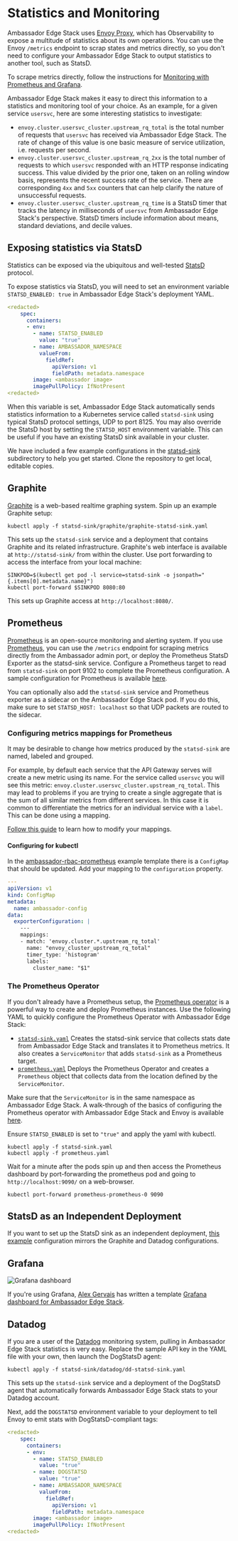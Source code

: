 # Statistics and Monitoring

Ambassador Edge Stack uses [Envoy Proxy](https://www.envoyproxy.io), which has Observability to expose a multitude of statistics about its own operations. You can use the Envoy `/metrics` endpoint to scrap states and metrics directly, so you don't need to configure your Ambassador Edge Stack to output statistics to another tool, such as StatsD.

To scrape metrics directly, follow the instructions for [Monitoring with Prometheus and Grafana](/user-guide/monitoring).

Ambassador Edge Stack makes it easy to direct this information to a statistics and monitoring tool of your choice. As an example, for a given service `usersvc`, here are some interesting statistics to investigate:

- `envoy.cluster.usersvc_cluster.upstream_rq_total` is the total number of requests that `usersvc` has received via Ambassador Edge Stack. The rate of change of this value is one basic measure of service utilization, i.e. requests per second.
- `envoy.cluster.usersvc_cluster.upstream_rq_2xx` is the total number of requests to which `usersvc` responded with an HTTP response indicating success. This value divided by the prior one, taken on an rolling window basis, represents the recent success rate of the service. There are corresponding `4xx` and `5xx` counters that can help clarify the nature of unsuccessful requests.
- `envoy.cluster.usersvc_cluster.upstream_rq_time` is a StatsD timer that tracks the latency in milliseconds of `usersvc` from Ambassador Edge Stack's perspective. StatsD timers include information about means, standard deviations, and decile values.

## Exposing statistics via StatsD

Statistics can be exposed via the ubiquitous and well-tested [StatsD](https://github.com/etsy/statsd) protocol.

To expose statistics via StatsD, you will need to set an environment variable `STATSD_ENABLED: true` in Ambassador Edge Stack's deployment YAML.

```yaml
<redacted>
    spec:
      containers:
      - env:
        - name: STATSD_ENABLED
          value: "true"
        - name: AMBASSADOR_NAMESPACE
          valueFrom:
            fieldRef:
              apiVersion: v1
              fieldPath: metadata.namespace
        image: <ambassador image>
        imagePullPolicy: IfNotPresent
<redacted>
```

When this variable is set, Ambassador Edge Stack automatically sends statistics information to a Kubernetes service called `statsd-sink` using typical StatsD protocol settings, UDP to port 8125. You may also override the StatsD host by setting the `STATSD_HOST` environment variable. This can be useful if you have an existing StatsD sink available in your cluster.

We have included a few example configurations in the [statsd-sink](https://github.com/datawire/ambassador/tree/master/deployments/statsd-sink) subdirectory to help you get started. Clone the repository to get local, editable copies.

## Graphite

[Graphite](http://graphite.readthedocs.org/) is a web-based realtime graphing system. Spin up an example Graphite setup:

    kubectl apply -f statsd-sink/graphite/graphite-statsd-sink.yaml

This sets up the `statsd-sink` service and a deployment that contains Graphite and its related infrastructure. Graphite's web interface is available at `http://statsd-sink/` from within the cluster. Use port forwarding to access the interface from your local machine:

    SINKPOD=$(kubectl get pod -l service=statsd-sink -o jsonpath="{.items[0].metadata.name}")
    kubectl port-forward $SINKPOD 8080:80

This sets up Graphite access at `http://localhost:8080/`.

## Prometheus

[Prometheus](https://prometheus.io/) is an open-source monitoring and alerting system. If you use [Prometheus](https://github.com/prometheus/statsd_exporter), you can use the `/metrics` endpoint for scraping metrics directly from the Ambassador admin port, or deploy the Prometheus StatsD Exporter as the statsd-sink service. Configure a Prometheus target to read from `statsd-sink` on port 9102 to complete the Prometheus configuration. A sample configuration for Prometheus is available [here](https://github.com/datawire/ambassador/blob/master/deployments/statsd-sink/prometheus/prom-statsd-sink.yaml).

You can optionally also add the `statsd-sink` service and Prometheus exporter as a sidecar on the Ambassador Edge Stack pod. If you do this, make sure to set `STATSD_HOST: localhost` so that UDP packets are routed to the sidecar.

### Configuring metrics mappings for Prometheus

It may be desirable to change how metrics produced by the `statsd-sink` are named, labeled and grouped.

For example, by default each service that the API Gateway serves will create a new metric using its name. For the service called `usersvc` you will see this metric: `envoy.cluster.usersvc_cluster.upstream_rq_total`. This may lead to problems if you are trying to create a single aggregate that is the sum of all similar metrics from different services. In this case it is common to differentiate the metrics for an individual service with a `label`. This can be done using a mapping.

[Follow this guide](https://github.com/prometheus/statsd_exporter/tree/v0.6.0#metric-mapping-and-configuration) to learn how to modify your mappings.

#### Configuring for kubectl

In the [ambassador-rbac-prometheus](https://github.com/datawire/ambassador/blob/master/docs/yaml/ambassador/ambassador-rbac-prometheus.yaml) example template there is a `ConfigMap` that should be updated. Add your mapping to the `configuration` property.

```yaml
---
apiVersion: v1
kind: ConfigMap
metadata:
  name: ambassador-config
data:
  exporterConfiguration: |
    ---
    mappings:
    - match: 'envoy.cluster.*.upstream_rq_total'
      name: "envoy_cluster_upstream_rq_total"
      timer_type: 'histogram'
      labels:
        cluster_name: "$1"
```

### The Prometheus Operator

If you don't already have a Prometheus setup, the [Prometheus operator](https://github.com/coreos/prometheus-operator) is a powerful way to create and deploy Prometheus instances. Use the following YAML to quickly configure the Prometheus Operator with Ambassador Edge Stack:

- [`statsd-sink.yaml`](https://github.com/datawire/ambassador/blob/master/deployments/statsd-sink/prometheus/statsd-sink.yaml) Creates the statsd-sink service that collects stats date from Ambassador Edge Stack and translates it to Prometheus metrics. It also creates a `ServiceMonitor` that adds `statsd-sink` as a Prometheus target.
- [`prometheus.yaml`](https://github.com/datawire/ambassador/blob/master/deployments/statsd-sink/prometheus/prometheus.yaml) Deploys the Prometheus Operator and creates a `Prometheus` object that collects data from the location defined by the `ServiceMonitor`. 

Make sure that the `ServiceMonitor` is in the same namespace as Ambassador Edge Stack. A walk-through of the basics of configuring the Prometheus operator with Ambassador Edge Stack and Envoy is available [here](http://www.datawire.io/faster/ambassador-prometheus/).

Ensure `STATSD_ENABLED` is set to `"true"` and apply the yaml with kubectl.

```
kubectl apply -f statsd-sink.yaml
kubectl apply -f prometheus.yaml
```

Wait for a minute after the pods spin up and then access the Prometheus dashboard by port-forwarding the prometheus pod and going to `http://localhost:9090/` on a web-browser.

```
kubectl port-forward prometheus-prometheus-0 9090
```

## StatsD as an Independent Deployment

If you want to set up the StatsD sink as an independent deployment, [this example](https://github.com/datawire/ambassador/blob/master/deployments/statsd-sink/prometheus/prom-statsd-sink.yaml) configuration mirrors the Graphite and Datadog configurations.

## Grafana

![Grafana dashboard](/doc-images/grafana.png)

If you're using Grafana, [Alex Gervais](https://twitter.com/alex_gervais) has written a template [Grafana dashboard for Ambassador Edge Stack](https://grafana.com/dashboards/4698).

## Datadog

If you are a user of the [Datadog](https://www.datadoghq.com/) monitoring system, pulling in Ambassador Edge Stack statistics is very easy. Replace the sample API key in the YAML file with your own, then launch the DogStatsD agent:

    kubectl apply -f statsd-sink/datadog/dd-statsd-sink.yaml

This sets up the `statsd-sink` service and a deployment of the DogStatsD agent that automatically forwards Ambassador Edge Stack stats to your Datadog account.

Next, add the `DOGSTATSD` environment variable to your deployment to tell Envoy to emit stats with DogStatsD-compliant tags:

```yaml
<redacted>
    spec:
      containers:
      - env:
        - name: STATSD_ENABLED
          value: "true"
        - name: DOGSTATSD
          value: "true"
        - name: AMBASSADOR_NAMESPACE
          valueFrom:
            fieldRef:
              apiVersion: v1
              fieldPath: metadata.namespace
        image: <ambassador image>
        imagePullPolicy: IfNotPresent
<redacted>
```



